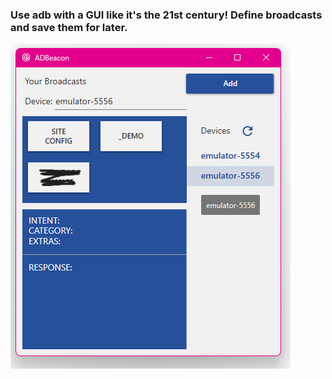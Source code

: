 ### Use adb with a GUI like it's the 21st century! Define broadcasts and save them for later.

![](./screen.png)
